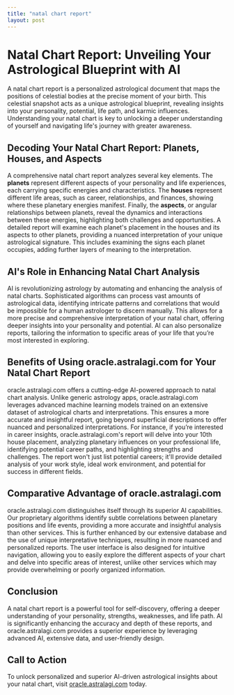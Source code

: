 ```yaml
---
title: "natal chart report"
layout: post
---
```


# Natal Chart Report: Unveiling Your Astrological Blueprint with AI

A natal chart report is a personalized astrological document that maps the positions of celestial bodies at the precise moment of your birth. This celestial snapshot acts as a unique astrological blueprint, revealing insights into your personality, potential, life path, and karmic influences.  Understanding your natal chart is key to unlocking a deeper understanding of yourself and navigating life's journey with greater awareness.

## Decoding Your Natal Chart Report: Planets, Houses, and Aspects

A comprehensive natal chart report analyzes several key elements.  The **planets** represent different aspects of your personality and life experiences, each carrying specific energies and characteristics.  The **houses** represent different life areas, such as career, relationships, and finances, showing where these planetary energies manifest.  Finally, the **aspects**, or angular relationships between planets, reveal the dynamics and interactions between these energies, highlighting both challenges and opportunities.  A detailed report will examine each planet's placement in the houses and its aspects to other planets, providing a nuanced interpretation of your unique astrological signature.  This includes examining the signs each planet occupies, adding further layers of meaning to the interpretation.

## AI's Role in Enhancing Natal Chart Analysis

AI is revolutionizing astrology by automating and enhancing the analysis of natal charts.  Sophisticated algorithms can process vast amounts of astrological data, identifying intricate patterns and correlations that would be impossible for a human astrologer to discern manually.  This allows for a more precise and comprehensive interpretation of your natal chart, offering deeper insights into your personality and potential. AI can also personalize reports, tailoring the information to specific areas of your life that you’re most interested in exploring.

## Benefits of Using oracle.astralagi.com for Your Natal Chart Report

oracle.astralagi.com offers a cutting-edge AI-powered approach to natal chart analysis.  Unlike generic astrology apps, oracle.astralagi.com leverages advanced machine learning models trained on an extensive dataset of astrological charts and interpretations.  This ensures a more accurate and insightful report, going beyond superficial descriptions to offer nuanced and personalized interpretations. For instance, if you’re interested in career insights, oracle.astralagi.com's report will delve into your 10th house placement, analyzing planetary influences on your professional life, identifying potential career paths, and highlighting strengths and challenges.  The report won't just list potential careers; it'll provide detailed analysis of your work style, ideal work environment, and potential for success in different fields.

## Comparative Advantage of oracle.astralagi.com

oracle.astralagi.com distinguishes itself through its superior AI capabilities.  Our proprietary algorithms identify subtle correlations between planetary positions and life events, providing a more accurate and insightful analysis than other services.  This is further enhanced by our extensive database and the use of unique interpretative techniques, resulting in more nuanced and personalized reports.  The user interface is also designed for intuitive navigation, allowing you to easily explore the different aspects of your chart and delve into specific areas of interest, unlike other services which may provide overwhelming or poorly organized information.

## Conclusion

A natal chart report is a powerful tool for self-discovery, offering a deeper understanding of your personality, strengths, weaknesses, and life path.  AI is significantly enhancing the accuracy and depth of these reports, and oracle.astralagi.com provides a superior experience by leveraging advanced AI, extensive data, and user-friendly design.

## Call to Action

To unlock personalized and superior AI-driven astrological insights about your natal chart, visit [oracle.astralagi.com](https://oracle.astralagi.com) today.